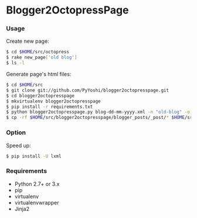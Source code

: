 Blogger2OctopressPage
=====================

### Usage

Create new page:

```bash
$ cd $HOME/src/octopress
$ rake new_page['old blog']
$ ls -l
```

Generate page's html files:

```bash
$ cd $HOME/src
$ git clone git://github.com/PyYoshi/blogger2octopresspage.git
$ cd blogger2octopresspage
$ mkvirtualenv blogger2octopresspage
$ pip install -r requirements.txt
$ python blogger2octopresspage.py blog-dd-mm-yyyy.xml -n "old-blog" -o blogger_posts
$ cp -rf $HOME/src/blogger2octopresspage/blogger_posts/_post/* $HOME/src/octopress/source/old-blog/
```

### Option

Speed up:

```bash
$ pip install -U lxml
```

### Requirements

* Python 2.7+ or 3.x
* pip
* virtualenv
* virtualenvwrapper
* Jinja2
